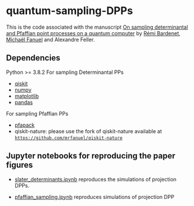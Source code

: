 # quantum-sampling-DPPs
This is the code associated with the manuscript 
[On sampling determinantal and Pfaffian point processes on a quantum computer]()
by [Rémi Bardenet](https://rbardenet.github.io/), [Michaël Fanuel](https://mrfanuel.github.io/) and Alexandre Feller.


## Dependencies
Python >= 3.8.2
For sampling Determinantal PPs
- [qiskit](https://qiskit.org/) 
- [numpy](https://numpy.org/) 
- [matplotlib](https://matplotlib.org/)
- [pandas](https://pandas.pydata.org/)

For sampling Pfaffian PPs
- [pfapack](https://pypi.org/project/pfapack/)
- qiskit-nature: please use the fork of qiskit-nature available at
[`https://github.com/mrfanuel/qiskit-nature`](https://github.com/mrfanuel/qiskit-nature)


## Jupyter notebooks for reproducing the paper figures

- [slater_determinants.ipynb](https://github.com/For-a-few-DPPs-more/quantum-sampling-DPPs/blob/main/notebooks/slater_determinants.ipynb)
reproduces the simulations of projection DPPs.

- [pfaffian_sampling.ipynb](https://github.com/For-a-few-DPPs-more/quantum-sampling-DPPs/blob/main/notebooks/pfaffian_sampling.ipynb)
reproduces simulations of projection DPP

